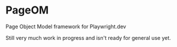 # PageOM

Page Object Model framework for Playwright.dev

Still very much work in progress and isn't ready for general use yet.
